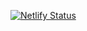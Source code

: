 [![Netlify Status](https://api.netlify.com/api/v1/badges/c8580df7-5473-4b73-89fa-e1396b2e0e3f/deploy-status)](https://app.netlify.com/sites/bayesianbabe/deploys)
